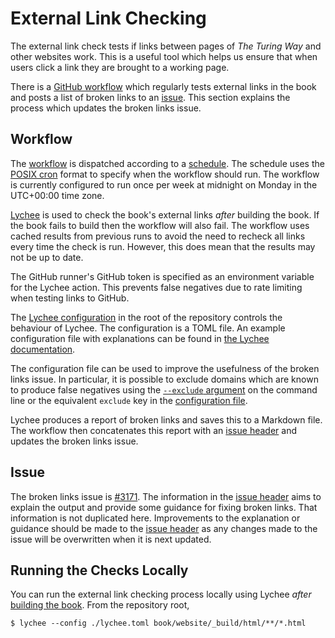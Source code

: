# External Link Checking

The external link check tests if links between pages of _The Turing Way_ and other websites work.
This is a useful tool which helps us ensure that when users click a link they are brought to a working page.

There is a [GitHub workflow](https://github.com/the-turing-way/the-turing-way/blob/HEAD/.github/workflows/external_link_check.yml) which regularly tests external links in the book and posts a list of broken links to an [issue](https://github.com/the-turing-way/the-turing-way/issues/3171).
This section explains the process which updates the broken links issue.

## Workflow

The [workflow](https://github.com/the-turing-way/the-turing-way/blob/main/.github/workflows/external_link_check.yml) is dispatched according to a [schedule](https://docs.github.com/en/actions/using-workflows/events-that-trigger-workflows#schedule).
The schedule uses the [POSIX cron](https://docs.github.com/en/actions/using-workflows/events-that-trigger-workflows#schedule) format to specify when the workflow should run.
The workflow is currently configured to run once per week at midnight on Monday in the UTC+00:00 time zone.

[Lychee](https://lychee.cli.rs/) is used to check the book's external links _after_ building the book.
If the book fails to build then the workflow will also fail.
The workflow uses cached results from previous runs to avoid the need to recheck all links every time the check is run.
However, this does mean that the results may not be up to date.

The GitHub runner's GitHub token is specified as an environment variable for the Lychee action.
This prevents false negatives due to rate limiting when testing links to GitHub.

The [Lychee configuration](https://github.com/the-turing-way/the-turing-way/blob/main/lychee.toml) in the root of the repository controls the behaviour of Lychee.
The configuration is a TOML file.
An example configuration file with explanations can be found in [the Lychee documentation](https://lychee.cli.rs/#/usage/config).

The configuration file can be used to improve the usefulness of the broken links issue.
In particular, it is possible to exclude domains which are known to produce false negatives using the [`--exclude` argument](https://lychee.cli.rs/#/recipes/filtering-links) on the command line or the equivalent `exclude` key in the [configuration file](https://lychee.cli.rs/#/usage/config).

Lychee produces a report of broken links and saves this to a Markdown file.
The workflow then concatenates this report with an [issue header](https://github.com/the-turing-way/the-turing-way/blob/main/.github/workflows/resources/external_link_check_header.md) and updates the broken links issue.

## Issue

The broken links issue is [#3171](https://github.com/the-turing-way/the-turing-way/issues/3171).
The information in the [issue header](https://github.com/the-turing-way/the-turing-way/blob/main/.github/workflows/resources/external_link_check_header.md) aims to explain the output and provide some guidance for fixing broken links.
That information is not duplicated here.
Improvements to the explanation or guidance should be made to the [issue header](https://github.com/the-turing-way/the-turing-way/blob/main/.github/workflows/resources/external_link_check_header.md) as any changes made to the issue will be overwritten when it is next updated.

## Running the Checks Locally

You can run the external link checking process locally using Lychee _after_ [building the book](#ch-local-build).
From the repository root,

```console
$ lychee --config ./lychee.toml book/website/_build/html/**/*.html
```
